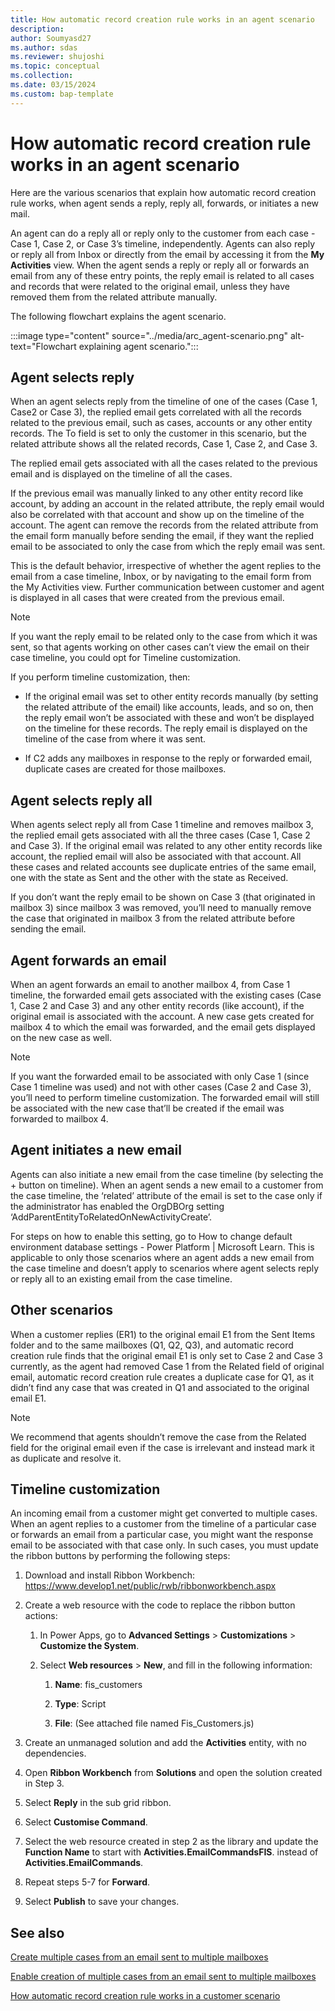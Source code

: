 ```yaml
---
title: How automatic record creation rule works in an agent scenario
description: 
author: Soumyasd27
ms.author: sdas
ms.reviewer: shujoshi
ms.topic: conceptual
ms.collection:
ms.date: 03/15/2024
ms.custom: bap-template
---
```



# How automatic record creation rule works in an agent scenario

Here are the various scenarios that explain how automatic record creation rule works, when agent sends a reply, reply all, forwards, or initiates a new mail.

An agent can do a reply all or reply only to the customer from each case - Case 1, Case 2, or Case 3’s timeline, independently. Agents can also reply or reply all from Inbox or directly from the email by accessing it from the **My Activities** view. When the agent sends a reply or reply all or forwards an email from any of these entry points, the reply email is related to all cases and records that were related to the original email, unless they have removed them from the related attribute manually.  

The following flowchart explains the agent scenario.

:::image type="content" source="../media/arc_agent-scenario.png" alt-text="Flowchart explaining agent scenario.":::

## Agent selects reply

When an agent selects reply from the timeline of one of the cases (Case 1, Case2 or Case 3), the replied email gets correlated with all the records related to the previous email, such as cases, accounts or any other entity records. The To field is set to only the customer in this scenario, but the related attribute shows all the related records, Case 1, Case 2, and Case 3.  

The replied email gets associated with all the cases related to the previous email and is displayed on the timeline of all the cases.  

If the previous email was manually linked to any other entity record like account, by adding an account in the related attribute, the reply email would also be correlated with that account and show up on the timeline of the account. The agent can remove the records from the related attribute from the email form manually before sending the email, if they want the replied email to be associated to only the case from which the reply email was sent.

This is the default behavior, irrespective of whether the agent replies to the email from a case timeline, Inbox, or by navigating to the email form from the My Activities view. Further communication between customer and agent is displayed in all cases that were created from the previous email.  

> [!NOTE]
> If you want the reply email to be related only to the case from which it was sent, so that agents working on other cases can’t view the email on their case timeline, you could opt for Timeline customization.  

If you perform timeline customization, then:

- If the original email was set to other entity records manually (by setting the related attribute of the email) like accounts, leads, and so on, then the reply email won’t be associated with these and won’t be displayed on the timeline for these records. The reply email is displayed on the timeline of the case from where it was sent.

- If C2 adds any mailboxes in response to the reply or forwarded email, duplicate cases are created for those mailboxes.

## Agent selects reply all

When agents select reply all from Case 1 timeline and removes mailbox 3, the replied email gets associated with all the three cases (Case 1, Case 2 and Case 3). If the original email was related to any other entity records like account, the replied email will also be associated with that account. All these cases and related accounts see duplicate entries of the same email, one with the state as Sent and the other with the state as Received.  

If you don’t want the reply email to be shown on Case 3 (that originated in mailbox 3) since mailbox 3 was removed, you’ll need to manually remove the case that originated in mailbox 3 from the related attribute before sending the email.

## Agent forwards an email

When an agent forwards an email to another mailbox 4, from Case 1 timeline, the forwarded email gets associated with the existing cases (Case 1, Case 2 and Case 3) and any other entity records (like account), if the original email is associated with the account. A new case gets created for mailbox 4 to which the email was forwarded, and the email gets displayed on the new case as well.

> [!NOTE]
> If you want the forwarded email to be associated with only Case 1 (since Case 1 timeline was used) and not with other cases (Case 2 and Case 3), you’ll need to perform timeline customization. The forwarded email will still be associated with the new case that’ll be created if the email was forwarded to mailbox 4.  

## Agent initiates a new email

Agents can also initiate a new email from the case timeline (by selecting the + button on timeline). When an agent sends a new email to a customer from the case timeline, the ‘related’ attribute of the email is set to the case only if the administrator has enabled the OrgDBOrg setting ‘AddParentEntityToRelatedOnNewActivityCreate’.  

For steps on how to enable this setting, go to How to change default environment database settings - Power Platform | Microsoft Learn. This is applicable to only those scenarios where an agent adds a new email from the case timeline and doesn’t apply to scenarios where agent selects reply or reply all to an existing email from the case timeline.  

## Other scenarios

When a customer replies (ER1) to the original email E1 from the Sent Items folder and to the same mailboxes (Q1, Q2, Q3), and automatic record creation rule finds that the original email E1 is only set to Case 2 and Case 3 currently, as the agent had removed Case 1 from the Related field of original email, automatic record creation rule creates a duplicate case for Q1, as it didn’t find any case that was created in Q1 and associated to the original email E1.

> [!NOTE]
> We recommend that agents shouldn’t remove the case from the Related field for the original email even if the case is irrelevant and instead mark it as duplicate and resolve it.

## Timeline customization

An incoming email from a customer might get converted to multiple cases. When an agent replies to a customer from the timeline of a particular case or forwards an email from a particular case, you might want the response email to be associated with that case only. In such cases, you must update the ribbon buttons by performing the following steps:

1. Download and install Ribbon Workbench: https://www.develop1.net/public/rwb/ribbonworkbench.aspx 

1. Create a web resource with the code to replace the ribbon button actions:  

    1. In Power Apps, go to **Advanced Settings** > **Customizations** > **Customize the System**.
    
    1. Select **Web resources** > **New**, and fill in the following information:
    
        1. **Name**: fis_customers
        
        1. **Type**: Script
        
        1. **File**: (See attached file named Fis_Customers.js)

1. Create an unmanaged solution and add the **Activities** entity, with no dependencies.

1. Open **Ribbon Workbench** from **Solutions** and open the solution created in Step 3.

1. Select **Reply** in the sub grid ribbon.

1. Select **Customise Command**.

1. Select the web resource created in step 2 as the library and update the **Function Name** to start with **Activities.EmailCommandsFIS**. instead of **Activities.EmailCommands**.

1. Repeat steps 5-7 for **Forward**.

1. Select **Publish** to save your changes.

## See also

[Create multiple cases from an email sent to multiple mailboxes](arc-multiple-cases.md#create-multiple-cases-from-an-email-sent-to-multiple-mailboxes)

[Enable creation of multiple cases from an email sent to multiple mailboxes](arc-multiple-cases.md#enable-creation-of-multiple-cases-from-an-email-sent-to-multiple-mailboxes)

[How automatic record creation rule works in a customer scenario](arc-customer-scenario.md#how-automatic-record-creation-rule-works-in-a-customer-scenario)
